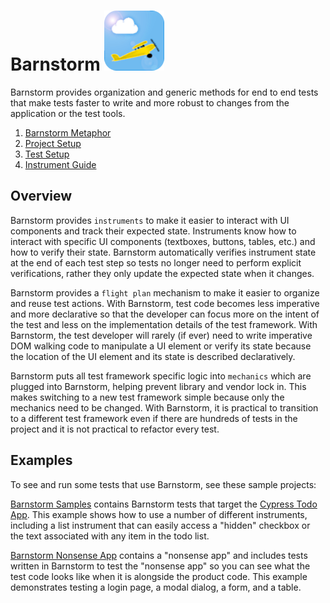 # Barnstorm ![Barnstorm Icon](./favicon.png "Let's go storm some barns!")

Barnstorm provides organization and generic methods for end to end tests that make tests faster to write and more robust to changes from the application or the test tools.

 1. [Barnstorm Metaphor](/docs/barnstorm-metaphor.md)
 2. [Project Setup](/docs/project-setup.md)
 3. [Test Setup](/docs/test-setup.md)
 4. [Instrument Guide](/docs/instrument-guide.md)

## Overview

Barnstorm provides `instruments` to make it easier to interact with UI components and track their expected state.  Instruments know how to interact with specific UI components (textboxes, buttons, tables, etc.) and how to verify their state.  Barnstorm automatically verifies instrument state at the end of each test step so tests no longer need to perform explicit verifications, rather they only update the expected state when it changes.

Barnstorm provides a `flight plan` mechanism to make it easier to organize and reuse test actions.  With Barnstorm, test code becomes less imperative and more declarative so that the developer can focus more on the intent of the test and less on the implementation details of the test framework.  With Barnstorm, the test developer will rarely (if ever) need to write imperative DOM walking code to manipulate a UI element or verify its state because the location of the UI element and its state is described declaratively.

Barnstorm puts all test framework specific logic into `mechanics` which are plugged into Barnstorm, helping prevent library and vendor lock in.  This makes switching to a new test framework simple because only the mechanics need to be changed.  With Barnstorm, it is practical to transition to a different test framework even if there are hundreds of tests in the project and it is not practical to refactor every test.

## Examples

To see and run some tests that use Barnstorm, see these sample projects:

[Barnstorm Samples](https://github.com/kryter/barnstorm-samples) contains Barnstorm tests that target the [Cypress Todo App](https://example.cypress.io/todo).  This example shows how to use a number of different instruments, including a list instrument that can easily access a "hidden" checkbox or the text associated with any item in the todo list.

[Barnstorm Nonsense App](https://github.com/kryter/barnstorm-nonsense-app) contains a "nonsense app" and includes tests written in Barnstorm to test the "nonsense app" so you can see what the test code looks like when it is alongside the product code.  This example demonstrates testing a login page, a modal dialog, a form, and a table.

